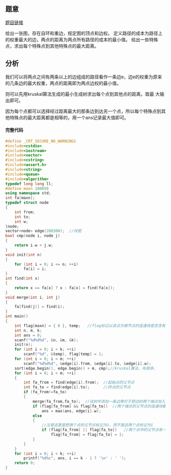 ## 题意
[题目链接](https://codeforces.com/problemset/problem/1081/D)

给出一张图，存在自环和重边，规定图的顶点和边权。
定义路径的成本为路径上的权重最大的边，两点的距离为两点所有路径的成本的最小值。
给出一些特殊点，求出每个特殊点到其他特殊点的最大距离。
## 分析
我们可以将两点之间有两条以上的边组成的路径看作一条边e，边e的权重为原来的几条边的最大权重，两点的距离即为两点边权的最小值。

则可以先用kruskal算法生成的最小生成树求出每个点到其他点的距离，取最
大输出即可。

因为每个点都可以选择经过距离最大的那条边到达另一个点，所以每个特殊点到其他特殊点的最大距离都是相等的，用一个ans记录最大值即可。

#### 完整代码
```cpp
#define _CRT_SECURE_NO_WARNINGS
#include<cstdio>
#include<iostream>
#include<vector>
#include<cstring>
#include<assert.h>
#include<string>
#include<queue>
#include<algorithm>
typedef long long ll;
#define maxn 100050
using namespace std;
int fa[maxn];
typedef struct node
{
	int from;
	int to;
	int w;
}node;
vector<node> edge(200300);	//存图
bool cmp(node i, node j)
{
	return i.w < j.w;
}
void init(int n)
{
	for (int i = 0; i <= n; ++i)
		fa[i] = i;
}
int find(int x)
{
	return x == fa[x] ? x : fa[x] = find(fa[x]);
}
void merge(int i, int j)
{
	fa[find(j)] = find(i);
}
int main()
{
	int flag[maxn] = { 0 }, temp;	//flag标记以该点为根节点的连通块是否含有特殊点。
	int n, m, k;
	int ans = 0;
	scanf("%d%d%d", &n, &m, &k);
	init(n);
	for (int i = 0; i < k; ++i)
		scanf("%d", &temp), flag[temp] = 1;
	for (int i = 0; i < m; ++i)
		scanf("%d%d%d", &edge[i].from, &edge[i].to, &edge[i].w);
	sort(edge.begin(), edge.begin() + m, cmp);//kruskal算法，先排序。
	for (int i = 0; i < m; ++i)
	{
		int fa_from = find(edge[i].from);  //起始点的父节点
		int fa_to = find(edge[i].to);      //终点的父节点
		if (fa_from!=fa_to)
		{
			merge(fa_from,fa_to);  //往树中添加一条边等价于把边的两个端点加入同一个连通块。
			if (flag[fa_from] && flag[fa_to])  //两个端点的父节点的连通块都含有特殊点，更新最大距离。
				ans = max(ans, edge[i].w);
			else
			{
				//注意这里是把两个点的父节点标记为1，而不是这两个点标记为1
				if (flag[fa_from] || flag[fa_to])   //两个点中的父节点有一个特殊点，两个点在同一个连通块中，flag赋值为1.
					flag[fa_from] = flag[fa_to] = 1;
			}
		}
	}
	for (int i = 0; i < k; ++i)
		printf("%d%c", ans, i == k - 1 ? '\n' : ' ');
	return 0;
}
```